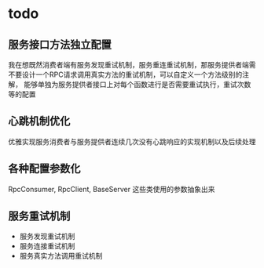 # todo
## 服务接口方法独立配置
我在想既然消费者端有服务发现重试机制，服务重连重试机制，那服务提供者端需不要设计一个RPC请求调用真实方法的重试机制，可以自定义一个方法级别的注解，
能够单独为服务提供者接口上对每个函数进行是否需要重试执行，重试次数等的配置

## 心跳机制优化
优雅实现服务消费者与服务提供者连续几次没有心跳响应的实现机制以及后续处理

## 各种配置参数化
RpcConsumer, RpcClient, BaseServer 这些类使用的参数抽象出来


## 服务重试机制
- 服务发现重试机制
- 服务连接重试机制
- 服务真实方法调用重试机制


